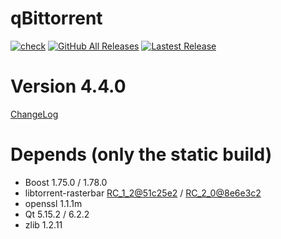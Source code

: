# qBittorrent
[![check](https://github.com/brvphoenix/auto-build/workflows/CI/badge.svg?branch=master)](https://github.com/brvphoenix/auto-build/actions)
[![GitHub All Releases](https://img.shields.io/github/downloads/brvphoenix/auto-build/total)](https://github.com/brvphoenix/auto-build/releases)
[![Lastest Release](https://img.shields.io/github/release/brvphoenix/auto-build.svg?style=flat)](https://github.com/brvphoenix/auto-build/releases)

# Version 4.4.0
[ChangeLog](https://github.com/qbittorrent/qBittorrent/blob/v4_4_x/Changelog)

# Depends (only the static build)
* Boost 1.75.0 / 1.78.0
* libtorrent-rasterbar [RC_1_2@51c25e2](https://github.com/arvidn/libtorrent/commits/RC_1_2?before=51c25e2487754d2521c6487297835ec37502281f+35&branch=RC_1_2) / [RC_2_0@8e6e3c2](https://github.com/arvidn/libtorrent/commits/RC_2_0?before=8e6e3c2d010f291ed526f2f3b964a9c04c699bda+35&branch=RC_2_0)
* openssl 1.1.1m
* Qt 5.15.2 / 6.2.2
* zlib 1.2.11

